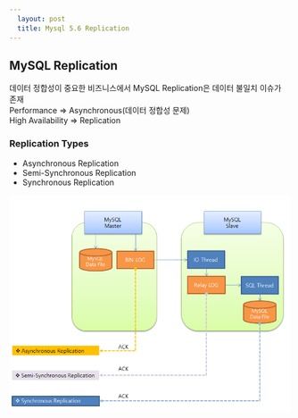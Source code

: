 ```yaml
---
  layout: post
  title: Mysql 5.6 Replication
---
```


## MySQL Replication
데이터 정합성이 중요한 비즈니스에서 MySQL Replication은 데이터 불일치 이슈가 존재  
Performance => Asynchronous(데이터 정합성 문제)  
High Availability => Replication  

### Replication Types

* Asynchronous Replication
* Semi-Synchronous Replication
* Synchronous Replication

![Replication Types](/images/ReplicationTypes.PNG)
